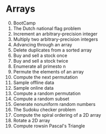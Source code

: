 # Arrays

0. BootCamp
1. The Dutch national flag problem
2. Increment an arbitrary-precision integer
3. Multiply two arbitrary-precision integers
4. Advancing through an array
5. Delete duplicates from a sorted array
6. Buy and sell a stock once
7. Buy and sell a stock twice
8. Enumerate all primesto n
9. Permute the elements of an array
10. Compute the next permutation
11. Sample offline data
12. Sample online data
13. Compute a random permutation
14. Compute a random subset
15. Generate nonuniform random numbers
16. The Sudoku checker problem
17. Compute the spiral ordering of a 2D array
18. Rotate a 2D array
19. Compute rowsin Pascal's Triangle